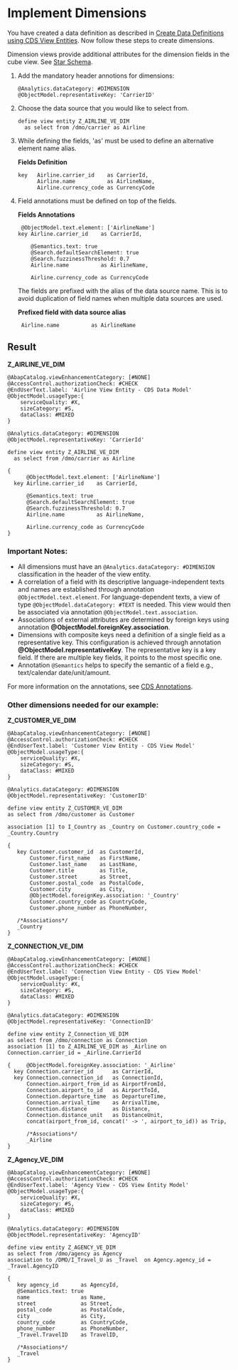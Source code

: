 <!-- loio6a54549f13644fbd83c3312fef443036 -->

# Implement Dimensions

You have created a data definition as described in [Create Data Definitions using CDS View Entities](Create_Data_Definitions_using_CDS_View_Entities_c5f4dc1.md). Now follow these steps to create dimensions.

Dimension views provide additional attributes for the dimension fields in the cube view. See [Star Schema](Star_Schema_483cc06.md).

1.  Add the mandatory header annotions for dimensions:

    ```lang-abap
    @Analytics.dataCategory: #DIMENSION
    @ObjectModel.representativeKey: 'CarrierID'
    ```

2.  Choose the data source that you would like to select from.

    ```lang-abap
    define view entity Z_AIRLINE_VE_DIM
      as select from /dmo/carrier as Airline
    ```

3.  While defining the fields, 'as' must be used to define an alternative element name alias.

    **Fields Definition**

    ```lang-abap
    key   Airline.carrier_id    as CarrierId,
          Airline.name          as AirlineName,     
          Airline.currency_code as CurrencyCode
    ```

4.  Field annotations must be defined on top of the fields.

    **Fields Annotations**

    ```lang-abap
     @ObjectModel.text.element: ['AirlineName']
    key Airline.carrier_id    as CarrierId,
     
        @Semantics.text: true
        @Search.defaultSearchElement: true
        @Search.fuzzinessThreshold: 0.7
        Airline.name          as AirlineName,
         
        Airline.currency_code as CurrencyCode
    ```

    The fields are prefixed with the alias of the data source name. This is to avoid duplication of field names when multiple data sources are used.

    **Prefixed field with data source alias**

    ```
     Airline.name          as AirlineName
    ```




<a name="loio6a54549f13644fbd83c3312fef443036__section_npv_lbc_q4b"/>

## Result

**Z\_AIRLINE\_VE\_DIM**

```lang-abap
@AbapCatalog.viewEnhancementCategory: [#NONE]
@AccessControl.authorizationCheck: #CHECK
@EndUserText.label: 'Airline View Entity - CDS Data Model'
@ObjectModel.usageType:{
    serviceQuality: #X,
    sizeCategory: #S,
    dataClass: #MIXED
}
 
@Analytics.dataCategory: #DIMENSION
@ObjectModel.representativeKey: 'CarrierId'
 
define view entity Z_AIRLINE_VE_DIM
  as select from /dmo/carrier as Airline
 
{
      @ObjectModel.text.element: ['AirlineName']
  key Airline.carrier_id    as CarrierId,
 
      @Semantics.text: true
      @Search.defaultSearchElement: true
      @Search.fuzzinessThreshold: 0.7
      Airline.name          as AirlineName,
       
      Airline.currency_code as CurrencyCode
} 
```



### Important Notes:

-   All dimensions must have an `@Analytics.dataCategory: #DIMENSION` classification in the header of the view entity.
-   A correlation of a field with its descriptive language-independent texts and names are established through annotation `@ObjectModel.text.element`. For language-dependent texts, a view of type `@ObjectModel.dataCategory: #TEXT` is needed. This view would then be associated via annotation `@ObjectModel.text.association`.
-   Associations of external attributes are determined by foreign keys using annotation **@ObjectModel.foreignKey.association**.
-   Dimensions with composite keys need a definition of a single field as a representative key. This configuration is achieved through annotation **@ObjectModel.representativeKey**. The representative key is a key field. If there are multiple key fields, it points to the most specific one.
-   Annotation `@Semantics` helps to specify the semantic of a field e.g., text/calendar date/unit/amount.

For more information on the annotations, see [CDS Annotations](https://help.sap.com/viewer/923180ddb98240829d935862025004d6/Cloud/en-US/130e02a697e14bf8b05dd6672c56250b.html).



### Other dimensions needed for our example:

**Z\_CUSTOMER\_VE\_DIM**

```lang-abap
@AbapCatalog.viewEnhancementCategory: [#NONE]
@AccessControl.authorizationCheck: #CHECK
@EndUserText.label: 'Customer View Entity - CDS View Model'
@ObjectModel.usageType:{
    serviceQuality: #X,
    sizeCategory: #S,
    dataClass: #MIXED
}
 
@Analytics.dataCategory: #DIMENSION
@ObjectModel.representativeKey: 'CustomerID'
 
define view entity Z_CUSTOMER_VE_DIM
as select from /dmo/customer as Customer
 
association [1] to I_Country as _Country on Customer.country_code = _Country.Country
 
{
   key Customer.customer_id  as CustomerId,
       Customer.first_name   as FirstName,
       Customer.last_name    as LastName,
       Customer.title        as Title,
       Customer.street       as Street,
       Customer.postal_code  as PostalCode,
       Customer.city         as City,
       @ObjectModel.foreignKey.association: '_Country'
       Customer.country_code as CountryCode,
       Customer.phone_number as PhoneNumber,
    
   /*Associations*/
   _Country
}
```

**Z\_CONNECTION\_VE\_DIM**

```lang-abap
@AbapCatalog.viewEnhancementCategory: [#NONE]
@AccessControl.authorizationCheck: #CHECK
@EndUserText.label: 'Connection View Entity - CDS View Model'
@ObjectModel.usageType:{
    serviceQuality: #X,
    sizeCategory: #S,
    dataClass: #MIXED
}
 
@Analytics.dataCategory: #DIMENSION
@ObjectModel.representativeKey: 'ConnectionID'
 
define view entity Z_Connection_VE_DIM
as select from /dmo/connection as Connection
association [1] to Z_AIRLINE_VE_DIM as _Airline on Connection.carrier_id = _Airline.CarrierId
 
{     @ObjectModel.foreignKey.association: '_Airline'
  key Connection.carrier_id      as CarrierId,
  key Connection.connection_id   as ConnectionId,
      Connection.airport_from_id as AirportFromId,
      Connection.airport_to_id   as AirportToId,
      Connection.departure_time  as DepartureTime,
      Connection.arrival_time    as ArrivalTime,
      Connection.distance        as Distance,
      Connection.distance_unit   as DistanceUnit,
      concat(airport_from_id, concat(' -> ', airport_to_id)) as Trip,
       
      /*Associations*/
      _Airline
}
```

**Z\_Agency\_VE\_DIM**

```lang-abap
@AbapCatalog.viewEnhancementCategory: [#NONE]
@AccessControl.authorizationCheck: #CHECK
@EndUserText.label: 'Agency View - CDS View Entity Model'
@ObjectModel.usageType:{
    serviceQuality: #X,
    sizeCategory: #S,
    dataClass: #MIXED
}
 
@Analytics.dataCategory: #DIMENSION
@ObjectModel.representativeKey: 'AgencyID'
 
define view entity Z_AGENCY_VE_DIM
as select from /dmo/agency as Agency
association to /DMO/I_Travel_U as _Travel  on Agency.agency_id = _Travel.AgencyID
 
{
   key agency_id       as AgencyId,
   @Semantics.text: true
   name                as Name,
   street              as Street,
   postal_code         as PostalCode,
   city                as City,
   country_code        as CountryCode,
   phone_number        as PhoneNumber,
   _Travel.TravelID    as TravelID,
     
   /*Associations*/
   _Travel
}
```

